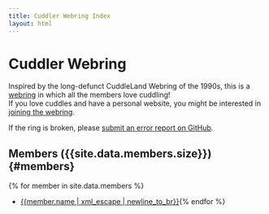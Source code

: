 ```yaml
---
title: Cuddler Webring Index
layout: html
---
```

# Cuddler Webring
Inspired by the long-defunct CuddleLand Webring of the 1990s, this is a [webring](https://en.wikipedia.org/wiki/Webring) in which all the members love cuddling!  
If you love cuddles and have a personal website, you might be interested in [joining the webring]({{'join'|relative_url}}).

If the ring is broken, please [submit an error report on GitHub]({{site.github_repo_url}}/issues/new).

## Members ({{site.data.members.size}}) {#members}
{% for member in site.data.members %}
- [{{member.name | xml_escape | newline_to_br}}]({{member.url}}){% endfor %}

